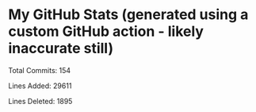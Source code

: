 
# My GitHub Stats (generated using a custom GitHub action - likely inaccurate still)

Total Commits: 154

Lines Added: 29611

Lines Deleted: 1895
    